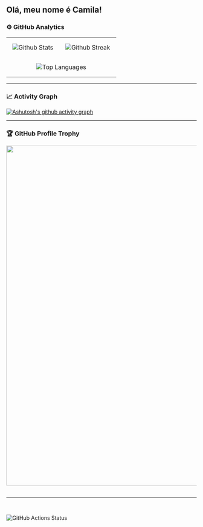 ## Olá, meu nome é Camila!

### ⚙️ GitHub Analytics

<table style="width: 100%; border-collapse: collapse;">
  <tbody style="text-align: center;">
    <tr>
      <td style="padding: 16px; border: none;">
        <img
          src="https://github-readme-stats.vercel.app/api?username=TeixeiraCamila&theme=onedark&hide_border=false&include_all_commits=true"
          alt="Github Stats"
        />
      </td>
      <td style="padding: 16px; border: none;">
        <img
          src="https://github-readme-streak-stats.herokuapp.com/?user=TeixeiraCamila&theme=onedark&hide_border=false"
          alt="Github Streak"
        />
      </td>
    </tr>
    <tr>
      <td colspan="2" style="padding: 16px; text-align: center; border: none;">
        <img
          src="https://github-readme-stats.vercel.app/api/top-langs/?username=TeixeiraCamila&theme=onedark&hide_border=false&include_all_commits=true&count_private=true&layout=compact"
          alt="Top Languages"
        />
      </td>
    </tr>
  </tbody>
</table>

---

### 📈 Activity Graph

[![Ashutosh's github activity graph](https://github-readme-activity-graph.vercel.app/graph?username=TeixeiraCamila&bg_color=282c34&color=e4bf7a&line=df6d74&point=4e4942&area=true&hide_border=true)](https://github.com/ashutosh00710/github-readme-activity-graph)

---

### 🏆 GitHub Profile Trophy

<div align="center">
  <a
    href="https://github.com/ryo-ma/github-profile-trophy"
    title="repositório de troféus"
  >
    <img
      width="900"
      src="https://github-profile-trophy.vercel.app/?username=TeixeiraCamila&column=8&theme=onedark&no-frame=true&no-bg=true"
    />

  </a>
</div>

<br>

---

<br>

![GitHub Actions Status](https://img.shields.io/github/workflow/status/TeixeiraCamila/MeuProjeto/CI?style=flat-square)
